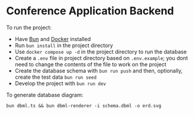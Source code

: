 # Conference Application Backend

To run the project:

- Have [Bun](https://bun.sh/) and [Docker](https://www.docker.com/products/docker-desktop/) installed
- Run `bun install` in the project directory
- Use `docker compose up -d` in the project directory to run the database
- Create a `.env` file in project directory based on `.env.example`; you dont need to change the contents of the file to work on the project
- Create the database schema with `bun run push` and then, optionally, create the test data `bun run seed`
- Develop the project with `bun run dev`

To generate database diagram:

```
bun dbml.ts && bun dbml-renderer -i schema.dbml -o erd.svg
```
